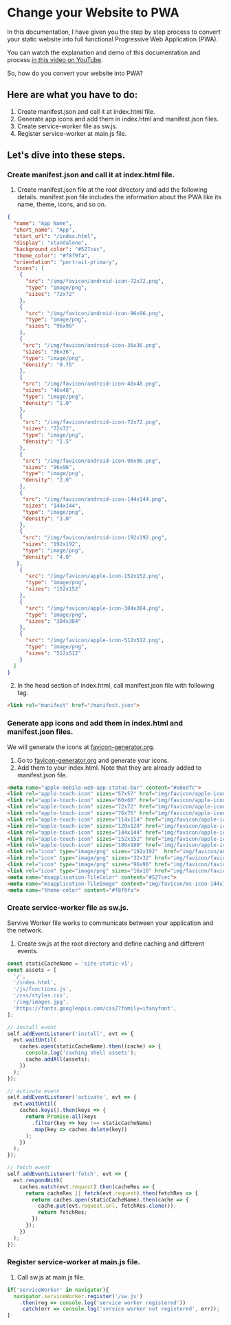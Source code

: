 # Change your Website to PWA
In this documentation, I have given you the step by step process to convert your static website into full functional Progressive Web Application (PWA).

You can watch the explanation and demo of this documentation and process [in this video on YouTube](https://youtu.be/novOo2cjWbs).

So, how do you convert your website into PWA?
## Here are what you have to do:
1. Create manifest.json and call it at index.html file.
2. Generate app icons and add them in index.html and manifest.json files.    
3. Create service-worker file as sw.js.    
4. Register service-worker at main.js file.

## Let's dive into these steps.
### Create manifest.json and call it at index.html file.
  1. Create manifest.json file at the root directory and add the following details. manifest.json file includes the information about the PWA like its name, theme, icons, and so on.
  ```json
  {
    "name": "App Name",
    "short_name": "App",
    "start_url": "/index.html",
    "display": "standalone",
    "background_color": "#527cec",
    "theme_color": "#f8f9fa",
    "orientation": "portrait-primary",
    "icons": [
      {
        "src": "/img/favicon/android-icon-72x72.png",
        "type": "image/png",
        "sizes": "72x72"
      },
      {
        "src": "/img/favicon/android-icon-96x96.png",
        "type": "image/png",
        "sizes": "96x96"
      },
      {
       "src": "/img/favicon/android-icon-36x36.png",
       "sizes": "36x36",
       "type": "image/png",
       "density": "0.75"
      },
      {
       "src": "/img/favicon/android-icon-48x48.png",
       "sizes": "48x48",
       "type": "image/png",
       "density": "1.0"
      },
      {
       "src": "/img/favicon/android-icon-72x72.png",
       "sizes": "72x72",
       "type": "image/png",
       "density": "1.5"
      },
      {
       "src": "/img/favicon/android-icon-96x96.png",
       "sizes": "96x96",
       "type": "image/png",
       "density": "2.0"
      },
      {
       "src": "/img/favicon/android-icon-144x144.png",
       "sizes": "144x144",
       "type": "image/png",
       "density": "3.0"
      },
      {
       "src": "/img/favicon/android-icon-192x192.png",
       "sizes": "192x192",
       "type": "image/png",
       "density": "4.0"
     },
      {
        "src": "/img/favicon/apple-icon-152x152.png",
        "type": "image/png",
        "sizes": "152x152"
      },
      {
        "src": "/img/favicon/apple-icon-384x384.png",
        "type": "image/png",
        "sizes": "384x384"
      },
      {
        "src": "/img/favicon/apple-icon-512x512.png",
        "type": "image/png",
        "sizes": "512x512"
      }
    ]
  }
  ```
  2. In the head section of index.html, call manifest.json file with following tag.
  ```html
  <link rel="manifest" href="/manifest.json">
  ```

### Generate app icons and add them in index.html and manifest.json files.
  We will generate the icons at [favicon-generator.org](https://www.favicon-generator.org).
  1. Go to [favicon-generator.org](https://www.favicon-generator.org) and generate your icons.
  2. Add them to your index.html. Note that they are already added to manifest.json file.
  ```html
  <meta name="apple-mobile-web-app-status-bar" content="#e8edfc">
  <link rel="apple-touch-icon" sizes="57x57" href="img/favicon/apple-icon-57x57.png">
  <link rel="apple-touch-icon" sizes="60x60" href="img/favicon/apple-icon-60x60.png">
  <link rel="apple-touch-icon" sizes="72x72" href="img/favicon/apple-icon-72x72.png">
  <link rel="apple-touch-icon" sizes="76x76" href="img/favicon/apple-icon-76x76.png">
  <link rel="apple-touch-icon" sizes="114x114" href="img/favicon/apple-icon-114x114.png">
  <link rel="apple-touch-icon" sizes="120x120" href="img/favicon/apple-icon-120x120.png">
  <link rel="apple-touch-icon" sizes="144x144" href="img/favicon/apple-icon-144x144.png">
  <link rel="apple-touch-icon" sizes="152x152" href="img/favicon/apple-icon-152x152.png">
  <link rel="apple-touch-icon" sizes="180x180" href="img/favicon/apple-icon-180x180.png">
  <link rel="icon" type="image/png" sizes="192x192"  href="img/favicon/android-icon-192x192.png">
  <link rel="icon" type="image/png" sizes="32x32" href="img/favicon/favicon-32x32.png">
  <link rel="icon" type="image/png" sizes="96x96" href="img/favicon/favicon-96x96.png">
  <link rel="icon" type="image/png" sizes="16x16" href="img/favicon/favicon-16x16.png">
  <meta name="msapplication-TileColor" content="#527cec">
  <meta name="msapplication-TileImage" content="img/favicon/ms-icon-144x144.png">
  <meta name="theme-color" content="#f8f9fa">
  ```
### Create service-worker file as sw.js.
  Servive Worker file works to communicate between your application and the network.
  1. Create sw.js at the root directory and define caching and different events.
  ```js
  const staticCacheName = 'site-static-v1';
  const assets = [
    '/',
    '/index.html',
    '/js/functions.js',
    '/css/styles.css',
    '/img/images.jpg',
    'https://fonts.googleapis.com/css2?family=ifanyfont',
  ];

  // install event
  self.addEventListener('install', evt => {
    evt.waitUntil(
      caches.open(staticCacheName).then((cache) => {
        console.log('caching shell assets');
        cache.addAll(assets);
      })
    );
  });

  // activate event
  self.addEventListener('activate', evt => {
    evt.waitUntil(
      caches.keys().then(keys => {
        return Promise.all(keys
          .filter(key => key !== staticCacheName)
          .map(key => caches.delete(key))
        );
      })
    );
  });

  // fetch event
  self.addEventListener('fetch', evt => {
    evt.respondWith(
      caches.match(evt.request).then(cacheRes => {
        return cacheRes || fetch(evt.request).then(fetchRes => {
          return caches.open(staticCacheName).then(cache => {
            cache.put(evt.request.url, fetchRes.clone());
            return fetchRes;
          })
        });
      })
    );
  });

  ```

### Register service-worker at main.js file.
  1. Call sw.js at main.js file.
  ```js
  if('serviceWorker' in navigator){
    navigator.serviceWorker.register('/sw.js')
      .then(reg => console.log('service worker registered'))
      .catch(err => console.log('service worker not registered', err));
  }
  ```
